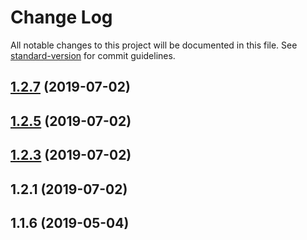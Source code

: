 # Change Log

All notable changes to this project will be documented in this file. See [standard-version](https://github.com/conventional-changelog/standard-version) for commit guidelines.

<a name="1.2.7"></a>
## [1.2.7](https://github.com/nash-io/api-client-ts/compare/v1.2.5...v1.2.7) (2019-07-02)



<a name="1.2.5"></a>
## [1.2.5](https://github.com/nash-io/api-client-ts/compare/v1.2.2...v1.2.5) (2019-07-02)



<a name="1.2.3"></a>
## [1.2.3](https://github.com/nash-io/api-client-ts/compare/v1.2.1...v1.2.3) (2019-07-02)



<a name="1.2.1"></a>
## 1.2.1 (2019-07-02)



<a name="1.1.6"></a>
## 1.1.6 (2019-05-04)
